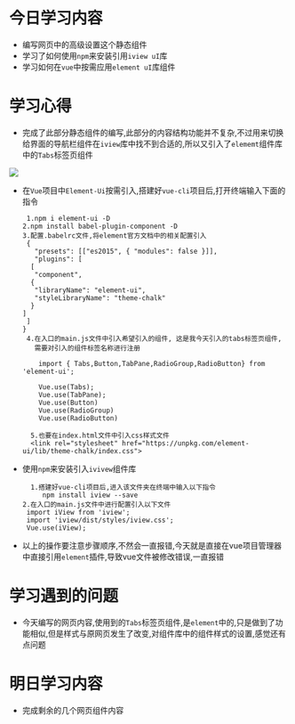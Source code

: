 # 今日学习内容

* 编写网页中的高级设置这个静态组件
* 学习了如何使用`npm`来安装引用`iview uI`库
* 学习如何在`vue`中按需应用`element uI`库组件

# 学习心得

* 完成了此部分静态组件的编写,此部分的内容结构功能并不复杂,不过用来切换给界面的导航栏组件在`iview`库中找不到合适的,所以又引入了`elememt`组件库中的`Tabs`标签页组件

![](http://ptt5and7y.bkt.clouddn.com/%E5%BE%AE%E4%BF%A1%E6%88%AA%E5%9B%BE_20190709233821.png) 

* 在`Vue`项目中`Element-Ui`按需引入,搭建好`vue-cli`项目后,打开终端输入下面的指令
   
       1.npm i element-ui -D
      2.npm install babel-plugin-component -D
      3.配置.babelrc文件,将element官方文档中的相关配置引入
       {
         "presets": [["es2015", { "modules": false }]],
         "plugins": [
        [
         "component",
        {
         "libraryName": "element-ui",
         "styleLibraryName": "theme-chalk"
        }
      ]
       ]
      }
       4.在入口的main.js文件中引入希望引入的组件, 这是我今天引入的tabs标签页组件,
         需要对引入的组件标签名称进行注册
       
          import { Tabs,Button,TabPane,RadioGroup,RadioButton} from 'element-ui';
      
          Vue.use(Tabs);
          Vue.use(TabPane);
          Vue.use(Button)
          Vue.use(RadioGroup)
          Vue.use(RadioButton)
     
        5.也要在index.html文件中引入css样式文件
        <link rel="stylesheet" href="https://unpkg.com/element-ui/lib/theme-chalk/index.css">

* 使用`npm`来安装引入`ivivew`组件库
       
        1.搭建好vue-cli项目后,进入该文件夹在终端中输入以下指令
           npm install iview --save
      2.在入口的main.js文件中进行配置引入以下文件
       import iView from 'iview';
       import 'iview/dist/styles/iview.css';
       Vue.use(iView);

* 以上的操作要注意步骤顺序,不然会一直报错,今天就是直接在vue项目管理器中直接引用`element`插件,导致vue文件被修改错误,一直报错

# 学习遇到的问题

*  今天编写的网页内容,使用到的`Tabs`标签页组件,是`element`中的,只是做到了功能相似,但是样式与原网页发生了改变,对组件库中的组件样式的设置,感觉还有点问题

# 明日学习内容

* 完成剩余的几个网页组件内容